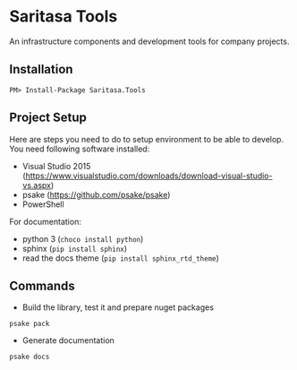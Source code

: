 Saritasa Tools
==============

An infrastructure components and development tools for company projects.

Installation
------------

```
PM> Install-Package Saritasa.Tools
```

Project Setup
-------------

Here are steps you need to do to setup environment to be able to develop. You need following software installed:

- Visual Studio 2015 (https://www.visualstudio.com/downloads/download-visual-studio-vs.aspx)
- psake (https://github.com/psake/psake)
- PowerShell

For documentation:

- python 3 (`choco install python`)
- sphinx  (`pip install sphinx`)
- read the docs theme (`pip install sphinx_rtd_theme`)

Commands
--------

* Build the library, test it and prepare nuget packages

```psake pack```

* Generate documentation

```psake docs```
